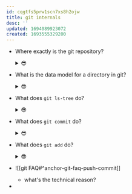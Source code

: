 ```yaml
---
id: cqgtfs5prw1scn7xs8h2ojw
title: git internals
desc: ''
updated: 1694089923072
created: 1693555329200
---
```



- Where exactly is the git repository?
  <details>
  <summary>😎</summary>

  The git repository is actually the hidden `.git` folder

  </details>  

- What is the data model for a directory in git?
  <details>
  <summary>😎</summary>

  tree objects

  </details> 
- What does `git ls-tree` do?
  <details>
  <summary>😎</summary>

  _It lists the contents of a specified tree object._

  "this is a way to look and inspect tree objects and see more information with what's inside them.

  You'll see that there's a few different parts of this tree. First it has the number 100 which means this is a regular regular file. 644 you might recognize recognize this as a UNIX permission you know 644 755 777 like those kinds of things. This is the permissions of the file in the project. So git actually version controls the permissions on disk as well. So if you edit the permissions of a file in your project that's considered a change in git and it will be version controlled.

  Then what type of object does this tree reference? So we're looking at what's inside the tree this is a list of all the items LS so we have one regular file with 6 port permissions which is a blob object and the blob object is referenced by this hash this unique identifier e69d and so on. And then lastly it has the file name.

  And this is very interesting the file name of the file is not stored in the blob object it's stored in the tree. Think about why that might be. What happens if you have multiple files that have the same contents? With this system you're able to have multiplie files with the same contents but get only soars at one time even if they have different file names.

  What happens if you change the name of a file? Should you duplicate that data when you change the name of a file? No. With git all you do is you create a new tree object which has a new file the object in your objects repository that represents the file.

  The blob doesn't change so file name changes don't actually affect the the raw data and so what this means is that we're able to really easily rename files without a high cost so this is what's inside of a tree"

  </details> 
- What does `git commit` do?
  <details>
  <summary>😎</summary>

  _It saves a snapshot of the working directory by creating a tree object in the git repository._

  "So this shows us that when we make a snapshot, when we do git commit, what we're doing is we're creating a moment in time that says this person created a snapshot with this message and that snapshot is represented by this tree.

  A tree represents what your working directory looked like at that point in time of your project. You also see that there's an author here and a committer. This is something about git that confuses people sometimes. The author is the person who actually wrote the code. The committer is the person who saved that change to the repository.

  As git was actually created for Linux kernel development, it's pretty common for somebody to author changes send a patch file to a maintainer and then the maintainer commits it so it allows you to track those two things independently and then you have the message"

  </details> 
- What does `git add` do?
  <details>
  <summary>😎</summary>

  _It takes the files and puts its content into the object folder in the git repository. The name of that file is the hash of the file and some metadata._

  "what it actually did is it it took the file looked at the contents of the file took those contents and put it as a copy into a file in the objects directory which represents a blob which stands for binary large object it's basically just a collection of data blobs don't have names it's just the raw data and then it took that raw data and a little bit of header information like how long the file is what type of object it is and it ran it through the SHA hashing algorithm and after that hashing the hashing algorithm always outputs a 40 character hex kind of output which is in this case e 6 9 te 2 9 dots out dot dot dot all that stuff over there oops if we do this make it a little bit bigger so that's this e 6 9 te whatever this whole line and so it's calculated that hash and then it created a directory in the objects directory called a 6 and then it took the rest of the hash and it used it as the file name and then it stored the raw data which in our case is the empty file so it's a it's a blob object of 0 bytes and that was hashed and that's where it came up with this a 6 thing so what would that what that tells us is that every time you run get add you're actually putting something in your objects directory so that's on your local machine things are being saved but"

  </details>
- ![[git FAQ#^anchor-git-faq-push-commit]]
  - what's the technical reason?
- 

  <!-- <details>
  <summary>😎</summary>
    
  </details> -->